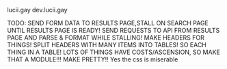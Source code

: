 lucii.gay
dev.lucii.gay

TODO:
SEND FORM DATA TO RESULTS PAGE,STALL ON SEARCH PAGE UNTIL RESULTS PAGE IS READY!
SEND REQUESTS TO API FROM RESULTS PAGE AND PARSE & FORMAT WHILE STALLING!
MAKE HEADERS FOR THINGS!
SPLIT HEADERS WITH MANY ITEMS INTO TABLES! SO EACH THING IN A TABLE!
LOTS OF THINGS HAVE COSTS/ASCENSION, SO MAKE THAT A MODULE!!!
MAKE PRETTY!!
Yes the css is miserable
